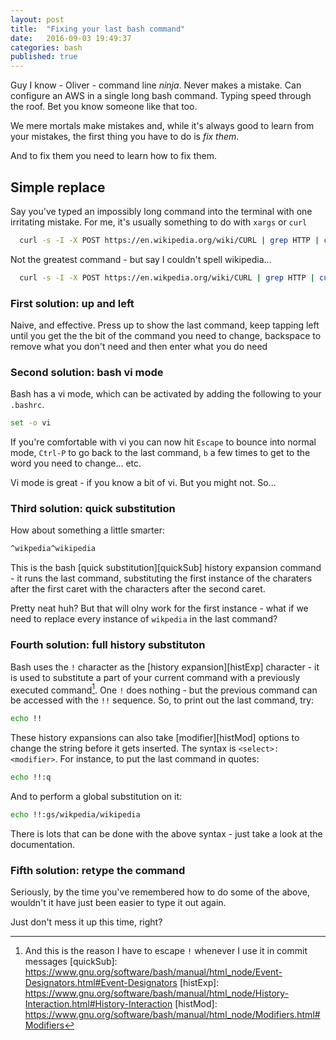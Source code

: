 ```yaml
---
layout: post
title:  "Fixing your last bash command"
date:   2016-09-03 19:49:37
categories: bash
published: true
---
```


Guy I know -  Oliver - command line _ninja_. Never makes a mistake. Can
configure an AWS in a single long bash command. Typing speed through the roof.
Bet you know someone like that too.

We mere mortals make mistakes and, while it's always good to learn from your
mistakes, the first thing you have to do is _fix them_.

And to fix them you need to learn how to fix them.

## Simple replace

Say you've typed an impossibly long command into the terminal with one
irritating mistake. For me, it's usually something to do with `xargs` or `curl`

```bash
  curl -s -I -X POST https://en.wikipedia.org/wiki/CURL | grep HTTP | cut -d ' ' -f 2
```

Not the greatest command - but say I couldn't spell wikipedia...

```bash
  curl -s -I -X POST https://en.wikpedia.org/wiki/CURL | grep HTTP | cut -d ' ' -f 2
```

### First solution: up and left

Naive, and effective. Press up to show the last command, keep tapping left until
you get the the bit of the command you need to change, backspace to remove what
you don't need and then enter what you do need

### Second solution: bash vi mode

Bash has a vi mode, which can be activated by adding the following to your
`.bashrc`.

```bash
set -o vi
```

If you're comfortable with vi you can now hit `Escape` to bounce into normal
mode, `Ctrl-P` to go back to the last command, `b` a few times to get to the
word you need to change... etc.

Vi mode is great - if you know a bit of vi. But you might not. So...

### Third solution: quick substitution

How about something a little smarter:

```bash
^wikpedia^wikipedia
```

This is the bash [quick substitution][quickSub] history expansion command - it
runs the last command, substituting the first instance of the charaters after
the first caret with the characters after the second caret.

Pretty neat huh? But that will olny work for the first instance - what if we
need to replace every instance of `wikpedia` in the last command?

### Fourth solution: full history substituton

Bash uses the `!` character as the [history expansion][histExp] character - it
is used to substitute a part of your current command with a previously executed
command[^1]. One `!` does nothing - but the previous command can be accessed with
the `!!` sequence. So, to print out the last command, try:

```bash
echo !!
```

These history expansions can also take [modifier][histMod] options to change the string
before it gets inserted. The syntax is `<select>:<modifier>`. For instance, to
put the last command in quotes:

```bash
echo !!:q
```

And to perform a global substitution on it:

```bash
echo !!:gs/wikpedia/wikipedia
```

There is lots that can be done with the above syntax - just take a look at the
documentation.

### Fifth solution: retype the command

Seriously, by the time you've remembered how to do some of the above, wouldn't
it have just been easier to type it out again.

Just don't mess it up this time, right?


[^1]: And this is the reason I have to escape `!` whenever I use it in commit messages
[quickSub]: https://www.gnu.org/software/bash/manual/html_node/Event-Designators.html#Event-Designators
[histExp]: https://www.gnu.org/software/bash/manual/html_node/History-Interaction.html#History-Interaction
[histMod]: https://www.gnu.org/software/bash/manual/html_node/Modifiers.html#Modifiers


